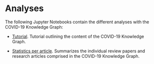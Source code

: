 # Analyses
The following Jupyter Notebooks contain the different analyses with the COVID-19 Knowledge Graph:

- [Tutorial](https://github.com/covid19kg/Analysis/blob/master/notebooks/tutorial.ipynb). Tutorial outlining the content
  of the COVID-19 Knowledge Graph.

- [Statistics per article](https://github.com/covid19kg/Analysis/blob/master/notebooks/covid19kg_stats_table.ipynb>).
  Summarizes the individual review papers and research articles comprised in the COVID-19 Knowledge Graph.
